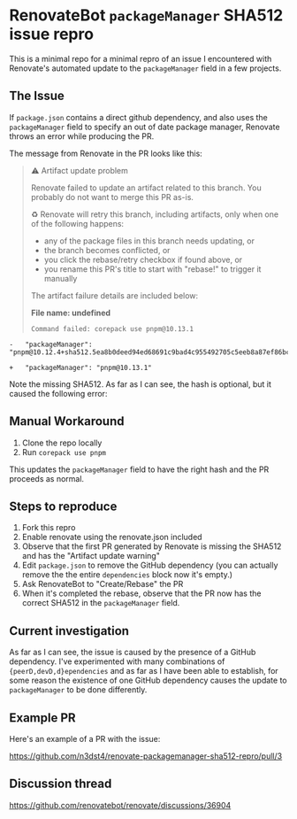 # RenovateBot `packageManager` SHA512 issue repro

This is a minimal repo for a minimal repro of an issue I encountered with Renovate's automated update to the `packageManager` field in a few projects.

## The Issue

If `package.json` contains a direct github dependency, and also uses the `packageManager` field to specify an out of date package manager, Renovate throws an error while producing the PR.

The message from Renovate in the PR looks like this:


> ⚠️ Artifact update problem
>
> Renovate failed to update an artifact related to this branch. You probably do not want to merge this PR as-is.
>
> ♻ Renovate will retry this branch, including artifacts, only when one of the following happens:
>
> * any of the package files in this branch needs updating, or
> * the branch becomes conflicted, or
> * you click the rebase/retry checkbox if found above, or
> * you rename this PR's title to start with "rebase!" to trigger it manually
>
> The artifact failure details are included below:
>
> **File name: undefined**
>
> ```
> Command failed: corepack use pnpm@10.13.1
> ```


```
-   "packageManager": "pnpm@10.12.4+sha512.5ea8b0deed94ed68691c9bad4c955492705c5eeb8a87ef86bc62c74a26b037b08ff9570f108b2e4dbd1dd1a9186fea925e527f141c648e85af45631074680184"

+   "packageManager": "pnpm@10.13.1"
```

Note the missing SHA512. As far as I can see, the hash is optional, but it caused the following error:


## Manual Workaround

1. Clone the repo locally
2. Run `corepack use pnpm`

This updates the `packageManager` field to have the right hash and the PR proceeds as normal.


## Steps to reproduce

1. Fork this repro
2. Enable renovate using the renovate.json included
3. Observe that the first PR generated by Renovate is missing the SHA512 and has the "Artifact update warning"
4. Edit `package.json` to remove the GitHub dependency (you can actually remove the the entire `dependencies` block now it's empty.)
5. Ask RenovateBot to "Create/Rebase" the PR
6. When it's completed the rebase, observe that the PR now has the correct SHA512 in the `packageManager` field.


## Current investigation

As far as I can see, the issue is caused by the presence of a GitHub dependency. I've experimented with many combinations of `{peerD,devD,d}ependencies` and as far as I have been able to establish, for some reason the existence of one GitHub dependency causes the update to `packageManager` to be done differently.



## Example PR

Here's an example of a PR with the issue:

https://github.com/n3dst4/renovate-packagemanager-sha512-repro/pull/3



## Discussion thread

https://github.com/renovatebot/renovate/discussions/36904
